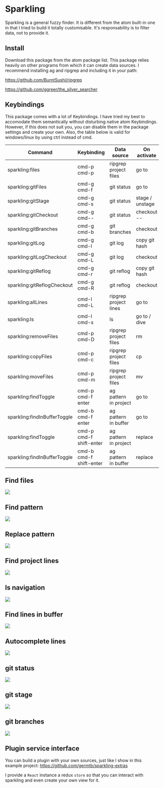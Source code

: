 # Sparkling

Sparkling is a general fuzzy finder. It is different from the atom built-in one in that I tried to build it totally customisable. It's responsability is to filter data, not to provide it.

## Install

Download this package from the atom package list. This package relies heavily on other programs from which it can create data sources. I recommend installing ag and ripgrep and including it in your path:

https://github.com/BurntSushi/ripgrep

https://github.com/ggreer/the_silver_searcher

## Keybindings

This package comes with a lot of Keybindings. I have tried my best to accomodate them semantically without disturbing native atom Keybindings. However, if this does not suit you, you can disable them in the package settings and create your own. Also, the table below is valid for windows/linux by using ctrl instead of cmd.

| Command                      | Keybinding              | Data source           | On activate     |
| ---------------------------- | ----------------------- | --------------------- | --------------- |
| sparkling:files              | cmd-p cmd-p             | ripgrep project files | go to           |
| sparkling:gitFiles           | cmd-g cmd-f             | git status            | go to           |
| sparkling:gitStage           | cmd-g cmd-s             | git status            | stage / unstage |
| sparkling:gitCheckout        | cmd-g cmd--             | git status            | checkout --     |
| sparkling:gitBranches        | cmd-g cmd-b             | git branches          | checkout        |
| sparkling:gitLog             | cmd-g cmd-l             | git log               | copy git hash   |
| sparkling:gitLogCheckout     | cmd-g cmd-L             | git log               | checkout        |
| sparkling:gitReflog          | cmd-g cmd-r             | git reflog            | copy git hash   |
| sparkling:gitReflogCheckout  | cmd-g cmd-R             | git reflog            | checkout        |
| sparkling:allLines           | cmd-l cmd-L             | ripgrep project lines | go to           |
| sparkling:ls                 | cmd-l cmd-s             | ls                    | go to / dive    |
| sparkling:removeFiles        | cmd-p cmd-D             | ripgrep project files | rm              |
| sparkling:copyFiles          | cmd-p cmd-c             | ripgrep project files | cp              |
| sparkling:moveFiles          | cmd-p cmd-m             | ripgrep project files | mv              |
| sparkling:findToggle         | cmd-p cmd-f enter       | ag pattern in project | go to           |
| sparkling:findInBufferToggle | cmd-b cmd-f enter       | ag pattern in buffer  | go to           |
| sparkling:findToggle         | cmd-p cmd-f shift-enter | ag pattern in project | replace         |
| sparkling:findInBufferToggle | cmd-b cmd-f shift-enter | ag pattern in buffer  | replace         |

## Find files

![](https://raw.githubusercontent.com/germtb/gifs/master/findFiles.gif)

## Find pattern

![](https://raw.githubusercontent.com/germtb/gifs/master/find.gif)

## Replace pattern

![](https://raw.githubusercontent.com/germtb/gifs/master/replace.gif)

## Find project lines

![](https://raw.githubusercontent.com/germtb/gifs/master/findProjectLines.gif)

## ls navigation

![](https://raw.githubusercontent.com/germtb/gifs/master/ls.gif)

## Find lines in buffer

![](https://raw.githubusercontent.com/germtb/gifs/master/findLine.gif)

## Autocomplete lines

![](https://raw.githubusercontent.com/germtb/gifs/master/autocompleteLines.gif)

## git status

![](https://raw.githubusercontent.com/germtb/gifs/master/gitFiles.gif)

## git stage

![](https://raw.githubusercontent.com/germtb/gifs/master/gitStage.gif)

## git branches

![](https://raw.githubusercontent.com/germtb/gifs/master/gitBranches.gif)

## Plugin service interface

You can build a plugin with your own sources, just like I show in this example project: https://github.com/germtb/sparkling-extras

I provide a `React` instance a redux `store` so that you can interact with sparkling and even create your own view for it.
